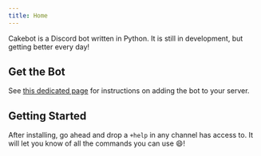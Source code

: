 ```yaml
---
title: Home
---
```


Cakebot is a Discord bot written in Python. It is still in development, but getting better every day!

## Get the Bot

See [this dedicated page](/invite.md) for instructions on adding the bot to your server.

## Getting Started

After installing, go ahead and drop a `+help` in any channel has access to. It will let you know of all the commands you can use :smile:!
